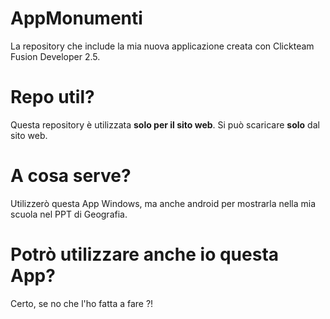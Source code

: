 # AppMonumenti
La repository che include la mia nuova applicazione  creata con Clickteam Fusion Developer 2.5.

# Repo util?
Questa repository è utilizzata **solo per il sito web**.
Si può scaricare **solo** dal sito web.

# A cosa serve?
Utilizzerò questa App Windows, ma anche android per mostrarla nella mia scuola nel PPT
di Geografia.

# Potrò utilizzare anche io questa App?
Certo, se no che l'ho fatta a fare ?!
